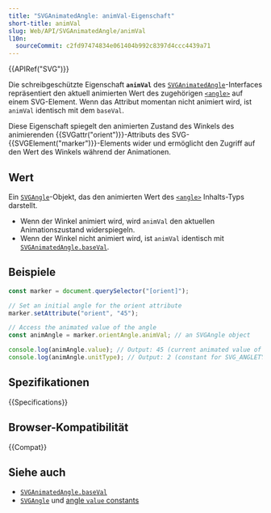 ```yaml
---
title: "SVGAnimatedAngle: animVal-Eigenschaft"
short-title: animVal
slug: Web/API/SVGAnimatedAngle/animVal
l10n:
  sourceCommit: c2fd97474834e061404b992c8397d4ccc4439a71
---
```


{{APIRef("SVG")}}

Die schreibgeschützte Eigenschaft **`animVal`** des [`SVGAnimatedAngle`](/de/docs/Web/API/SVGAnimatedAngle)-Interfaces repräsentiert den aktuell animierten Wert des zugehörigen [`<angle>`](/de/docs/Web/SVG/Guides/Content_type#angle) auf einem SVG-Element. Wenn das Attribut momentan nicht animiert wird, ist `animVal` identisch mit dem `baseVal`.

Diese Eigenschaft spiegelt den animierten Zustand des Winkels des animierenden {{SVGattr("orient")}}-Attributs des SVG-{{SVGElement("marker")}}-Elements wider und ermöglicht den Zugriff auf den Wert des Winkels während der Animationen.

## Wert

Ein [`SVGAngle`](/de/docs/Web/API/SVGAngle)-Objekt, das den animierten Wert des [`<angle>`](/de/docs/Web/SVG/Guides/Content_type#angle) Inhalts-Typs darstellt.

- Wenn der Winkel animiert wird, wird `animVal` den aktuellen Animationszustand widerspiegeln.
- Wenn der Winkel nicht animiert wird, ist `animVal` identisch mit [`SVGAnimatedAngle.baseVal`](/de/docs/Web/API/SVGAnimatedAngle/baseVal).

## Beispiele

```js
const marker = document.querySelector("[orient]");

// Set an initial angle for the orient attribute
marker.setAttribute("orient", "45");

// Access the animated value of the angle
const animAngle = marker.orientAngle.animVal; // an SVGAngle object

console.log(animAngle.value); // Output: 45 (current animated value of the angle)
console.log(animAngle.unitType); // Output: 2 (constant for SVG_ANGLETYPE_DEG)
```

## Spezifikationen

{{Specifications}}

## Browser-Kompatibilität

{{Compat}}

## Siehe auch

- [`SVGAnimatedAngle.baseVal`](/de/docs/Web/API/SVGAnimatedAngle/baseVal)
- [`SVGAngle`](/de/docs/Web/API/SVGAngle) und [angle `value` constants](/de/docs/Web/API/SVGAngle#constants)
